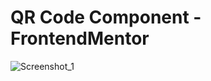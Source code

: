 # QR Code Component - FrontendMentor

![Screenshot_1](https://github.com/AdrianRafi/QR-Code-Component-Solutions-Frontend-Mentor-/assets/151396248/3983f61d-b902-4f62-a13f-a53979459020)

